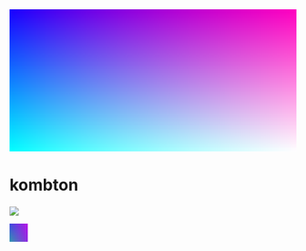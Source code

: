 <div align="center">
<img width="100%" height = "250px" src="https://raw.githubusercontent.com/kombton/kombton/main/banner.png" alt="cover" />
</div>

<h1>kombton</h1> 
<a href = 'https://www.youtube.com/channel/UCTqVPjBUrZq9L5zxBHVmRJA'> <img width = '64px' align= 'center' src="https://raw.githubusercontent.com/rahuldkjain/github-profile-readme-generator/master/src/images/icons/Social/youtube.svg"/></a> 

<a href = 'https://www.youtube.com/channel/UCTqVPjBUrZq9L5zxBHVmRJA'> <img width = '32px' align= 'center' src="https://raw.githubusercontent.com/kombton/kombton/main/icon.png"/></a> 